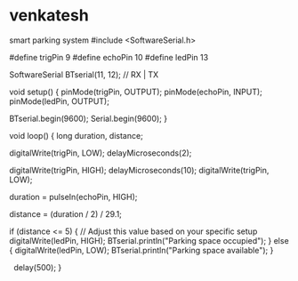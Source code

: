# venkatesh
smart parking system
#include <SoftwareSerial.h>

#define trigPin 9
#define echoPin 10
#define ledPin 13

SoftwareSerial BTserial(11, 12); // RX | TX

void setup() {
  pinMode(trigPin, OUTPUT);
  pinMode(echoPin, INPUT);
  pinMode(ledPin, OUTPUT);
  
  BTserial.begin(9600);
  Serial.begin(9600);
}

void loop() {
  long duration, distance;
  
  digitalWrite(trigPin, LOW);
  delayMicroseconds(2);
  
  digitalWrite(trigPin, HIGH);
  delayMicroseconds(10);
  digitalWrite(trigPin, LOW);
  
  duration = pulseIn(echoPin, HIGH);
  
  distance = (duration / 2) / 29.1;
  
  if (distance <= 5) { // Adjust this value based on your specific setup
    digitalWrite(ledPin, HIGH);
    BTserial.println("Parking space occupied");
  } else {
    digitalWrite(ledPin, LOW);
    BTserial.println("Parking space available");
  }
  
  delay(500);
}
